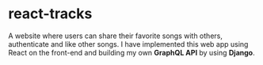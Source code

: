 # react-tracks

A website where users can share their favorite songs with others, authenticate and like other songs. I have
implemented this web app using React on the front-end and building my own **GraphQL API** by using **Django**.
